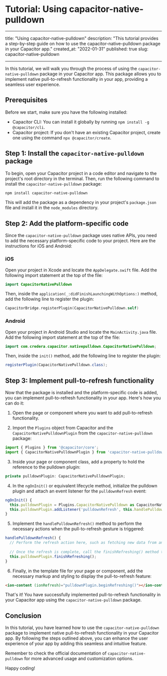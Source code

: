 # Tutorial: Using capacitor-native-pulldown

---

title: "Using capacitor-native-pulldown"
description: "This tutorial provides a step-by-step guide on how to use the capacitor-native-pulldown package in your Capacitor app."
created_at: "2022-01-31"
published: true
slug: capacitor-native-pulldown

---

In this tutorial, we will walk you through the process of using the `capacitor-native-pulldown` package in your Capacitor app. This package allows you to implement native pull-to-refresh functionality in your app, providing a seamless user experience.

## Prerequisites

Before we start, make sure you have the following installed:

- Capacitor CLI: You can install it globally by running `npm install -g @capacitor/cli`.
- Capacitor project: If you don't have an existing Capacitor project, create one using the command `npx @capacitor/create`.

## Step 1: Install the `capacitor-native-pulldown` package

To begin, open your Capacitor project in a code editor and navigate to the project's root directory in the terminal. Then, run the following command to install the `capacitor-native-pulldown` package:

```bash
npm install capacitor-native-pulldown
```

This will add the package as a dependency in your project's `package.json` file and install it in the `node_modules` directory.

## Step 2: Add the platform-specific code

Since the `capacitor-native-pulldown` package uses native APIs, you need to add the necessary platform-specific code to your project. Here are the instructions for iOS and Android:

### iOS

Open your project in Xcode and locate the `AppDelegate.swift` file. Add the following import statement at the top of the file:

```swift
import CapacitorNativePulldown
```

Then, inside the `application(_:didFinishLaunchingWithOptions:)` method, add the following line to register the plugin:

```swift
CapacitorBridge.registerPlugin(CapacitorNativePulldown.self)
```

### Android

Open your project in Android Studio and locate the `MainActivity.java` file. Add the following import statement at the top of the file:

```java
import com.credera.capacitor.nativepulldown.CapacitorNativePulldown;
```

Then, inside the `init()` method, add the following line to register the plugin:

```java
registerPlugin(CapacitorNativePulldown.class);
```

## Step 3: Implement pull-to-refresh functionality

Now that the package is installed and the platform-specific code is added, you can implement pull-to-refresh functionality in your app. Here's how you can do it:

1. Open the page or component where you want to add pull-to-refresh functionality.

2. Import the `Plugins` object from Capacitor and the `CapacitorNativePulldownPlugin` from the `capacitor-native-pulldown` package:

```typescript
import { Plugins } from '@capacitor/core';
import { CapacitorNativePulldownPlugin } from 'capacitor-native-pulldown';
```

3. Inside your page or component class, add a property to hold the reference to the pulldown plugin:

```typescript
private pulldownPlugin: CapacitorNativePulldownPlugin;
```

4. In the `ngOnInit()` or equivalent lifecycle method, initialize the pulldown plugin and attach an event listener for the `pulldownRefresh` event:

```typescript
ngOnInit() {
  this.pulldownPlugin = Plugins.CapacitorNativePulldown as CapacitorNativePulldownPlugin;
  this.pulldownPlugin.addListener('pulldownRefresh', this.handlePulldownRefresh);
}
```

5. Implement the `handlePulldownRefresh()` method to perform the necessary actions when the pull-to-refresh gesture is triggered:

```typescript
handlePulldownRefresh() {
  // Perform the refresh action here, such as fetching new data from an API
  
  // Once the refresh is complete, call the finishRefreshing() method to stop the loading animation
  this.pulldownPlugin.finishRefreshing();
}
```

6. Finally, in the template file for your page or component, add the necessary markup and styling to display the pull-to-refresh feature:

```html
<ion-content (ionRefresh)="pulldownPlugin.beginRefreshing()"></ion-content>
```

That's it! You have successfully implemented pull-to-refresh functionality in your Capacitor app using the `capacitor-native-pulldown` package.

## Conclusion

In this tutorial, you have learned how to use the `capacitor-native-pulldown` package to implement native pull-to-refresh functionality in your Capacitor app. By following the steps outlined above, you can enhance the user experience of your app by adding this seamless and intuitive feature.

Remember to check the official documentation of `capacitor-native-pulldown` for more advanced usage and customization options.

Happy coding!
